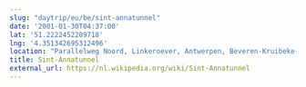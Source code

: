 ```yaml
---
slug: "daytrip/eu/be/sint-annatunnel"
date: '2001-01-30T04:37:00'
lat: '51.2222452209718'
lng: '4.351342695312496'
location: "Parallelweg Noord, Linkeroever, Antwerpen, Beveren-Kruibeke-Zwijndrecht, Antwerpen, Vlaanderen, 2050, België / Belgique / Belgien"
title: Sint-Annatunnel
external_url: https://nl.wikipedia.org/wiki/Sint-Annatunnel
---
```



